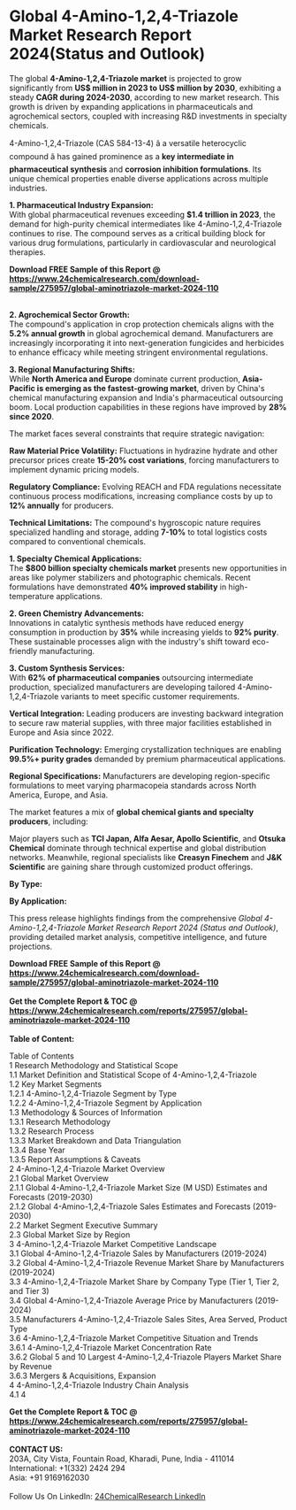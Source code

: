 <h1>Global 4-Amino-1,2,4-Triazole Market Research Report 2024(Status and Outlook)</h1><p>The global <strong>4-Amino-1,2,4-Triazole market</strong> is projected to grow significantly from <strong>US$ million in 2023 to US$ million by 2030</strong>, exhibiting a steady <strong>CAGR during 2024-2030</strong>, according to new market research. This growth is driven by expanding applications in pharmaceuticals and agrochemical sectors, coupled with increasing R&amp;D investments in specialty chemicals.</p><p>4-Amino-1,2,4-Triazole (CAS 584-13-4) â a versatile heterocyclic compound â has gained prominence as a <strong>key intermediate in pharmaceutical synthesis</strong> and <strong>corrosion inhibition formulations</strong>. Its unique chemical properties enable diverse applications across multiple industries.</p><p><strong>1. Pharmaceutical Industry Expansion:</strong><br>
With global pharmaceutical revenues exceeding <strong>$1.4 trillion in 2023</strong>, the demand for high-purity chemical intermediates like 4-Amino-1,2,4-Triazole continues to rise. The compound serves as a critical building block for various drug formulations, particularly in cardiovascular and neurological therapies.</p><div><b>Download FREE Sample of this Report @ 
            <a href="https://www.24chemicalresearch.com/download-sample/275957/global-aminotriazole-market-2024-110">
            https://www.24chemicalresearch.com/download-sample/275957/global-aminotriazole-market-2024-110</a></b></div><br><p><strong>2. Agrochemical Sector Growth:</strong><br>
The compound's application in crop protection chemicals aligns with the <strong>5.2% annual growth</strong> in global agrochemical demand. Manufacturers are increasingly incorporating it into next-generation fungicides and herbicides to enhance efficacy while meeting stringent environmental regulations.</p><p><strong>3. Regional Manufacturing Shifts:</strong><br>
While <strong>North America and Europe</strong> dominate current production, <strong>Asia-Pacific is emerging as the fastest-growing market</strong>, driven by China's chemical manufacturing expansion and India's pharmaceutical outsourcing boom. Local production capabilities in these regions have improved by <strong>28% since 2020</strong>.</p><p>The market faces several constraints that require strategic navigation:</p><p><strong>Raw Material Price Volatility:</strong> Fluctuations in hydrazine hydrate and other precursor prices create <strong>15-20% cost variations</strong>, forcing manufacturers to implement dynamic pricing models.</p><p><strong>Regulatory Compliance:</strong> Evolving REACH and FDA regulations necessitate continuous process modifications, increasing compliance costs by up to <strong>12% annually</strong> for producers.</p><p><strong>Technical Limitations:</strong> The compound's hygroscopic nature requires specialized handling and storage, adding <strong>7-10%</strong> to total logistics costs compared to conventional chemicals.</p><p><strong>1. Specialty Chemical Applications:</strong><br>
The <strong>$800 billion specialty chemicals market</strong> presents new opportunities in areas like polymer stabilizers and photographic chemicals. Recent formulations have demonstrated <strong>40% improved stability</strong> in high-temperature applications.</p><p><strong>2. Green Chemistry Advancements:</strong><br>
Innovations in catalytic synthesis methods have reduced energy consumption in production by <strong>35%</strong> while increasing yields to <strong>92% purity</strong>. These sustainable processes align with the industry's shift toward eco-friendly manufacturing.</p><p><strong>3. Custom Synthesis Services:</strong><br>
With <strong>62% of pharmaceutical companies</strong> outsourcing intermediate production, specialized manufacturers are developing tailored 4-Amino-1,2,4-Triazole variants to meet specific customer requirements.</p><p><strong>Vertical Integration:</strong> Leading producers are investing backward integration to secure raw material supplies, with three major facilities established in Europe and Asia since 2022.</p><p><strong>Purification Technology:</strong> Emerging crystallization techniques are enabling <strong>99.5%+ purity grades</strong> demanded by premium pharmaceutical applications.</p><p><strong>Regional Specifications:</strong> Manufacturers are developing region-specific formulations to meet varying pharmacopeia standards across North America, Europe, and Asia.</p><p>The market features a mix of <strong>global chemical giants and specialty producers</strong>, including:</p><p>Major players such as <strong>TCI Japan, Alfa Aesar, Apollo Scientific</strong>, and <strong>Otsuka Chemical</strong> dominate through technical expertise and global distribution networks. Meanwhile, regional specialists like <strong>Creasyn Finechem</strong> and <strong>J&amp;K Scientific</strong> are gaining share through customized product offerings.</p><p><strong>By Type:</strong></p><p><strong>By Application:</strong></p><p>This press release highlights findings from the comprehensive <em>Global 4-Amino-1,2,4-Triazole Market Research Report 2024 (Status and Outlook)</em>, providing detailed market analysis, competitive intelligence, and future projections.</p><div><b>Download FREE Sample of this Report @ 
            <a href="https://www.24chemicalresearch.com/download-sample/275957/global-aminotriazole-market-2024-110">
            https://www.24chemicalresearch.com/download-sample/275957/global-aminotriazole-market-2024-110</a></b></div><br><div><b>Get the Complete Report & TOC @ 
            <a href="https://www.24chemicalresearch.com/reports/275957/global-aminotriazole-market-2024-110">
            https://www.24chemicalresearch.com/reports/275957/global-aminotriazole-market-2024-110</a></b></div><br>
            <b>Table of Content:</b><p>Table of Contents<br />
1 Research Methodology and Statistical Scope<br />
1.1 Market Definition and Statistical Scope of 4-Amino-1,2,4-Triazole<br />
1.2 Key Market Segments<br />
1.2.1 4-Amino-1,2,4-Triazole Segment by Type<br />
1.2.2 4-Amino-1,2,4-Triazole Segment by Application<br />
1.3 Methodology & Sources of Information<br />
1.3.1 Research Methodology<br />
1.3.2 Research Process<br />
1.3.3 Market Breakdown and Data Triangulation<br />
1.3.4 Base Year<br />
1.3.5 Report Assumptions & Caveats<br />
2 4-Amino-1,2,4-Triazole Market Overview<br />
2.1 Global Market Overview<br />
2.1.1 Global 4-Amino-1,2,4-Triazole Market Size (M USD) Estimates and Forecasts (2019-2030)<br />
2.1.2 Global 4-Amino-1,2,4-Triazole Sales Estimates and Forecasts (2019-2030)<br />
2.2 Market Segment Executive Summary<br />
2.3 Global Market Size by Region<br />
3 4-Amino-1,2,4-Triazole Market Competitive Landscape<br />
3.1 Global 4-Amino-1,2,4-Triazole Sales by Manufacturers (2019-2024)<br />
3.2 Global 4-Amino-1,2,4-Triazole Revenue Market Share by Manufacturers (2019-2024)<br />
3.3 4-Amino-1,2,4-Triazole Market Share by Company Type (Tier 1, Tier 2, and Tier 3)<br />
3.4 Global 4-Amino-1,2,4-Triazole Average Price by Manufacturers (2019-2024)<br />
3.5 Manufacturers 4-Amino-1,2,4-Triazole Sales Sites, Area Served, Product Type<br />
3.6 4-Amino-1,2,4-Triazole Market Competitive Situation and Trends<br />
3.6.1 4-Amino-1,2,4-Triazole Market Concentration Rate<br />
3.6.2 Global 5 and 10 Largest 4-Amino-1,2,4-Triazole Players Market Share by Revenue<br />
3.6.3 Mergers & Acquisitions, Expansion<br />
4 4-Amino-1,2,4-Triazole Industry Chain Analysis<br />
4.1 4</p><div><b>Get the Complete Report & TOC @ 
            <a href="https://www.24chemicalresearch.com/reports/275957/global-aminotriazole-market-2024-110">
            https://www.24chemicalresearch.com/reports/275957/global-aminotriazole-market-2024-110</a></b></div><br><b>CONTACT US:</b><br>
            203A, City Vista, Fountain Road, Kharadi, Pune, India - 411014<br>
            International: +1(332) 2424 294<br>
            Asia: +91 9169162030 <br><br>
            Follow Us On LinkedIn: <a href="https://www.linkedin.com/company/24chemicalresearch/">24ChemicalResearch LinkedIn</a>
